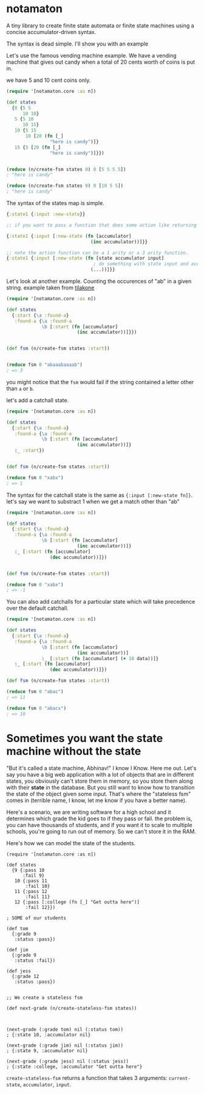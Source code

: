 # notamaton

A tiny library to create finite state automata or finite state machines using a concise accumulator-driven syntax.

The syntax is dead simple. I'll show you with an example

Let's use the famous vending machine example. 
We have a vending machine that gives out candy 
when a total of 20 cents worth of coins is put in.

we have 5 and 10 cent coins only.

```clj
(require '[notamaton.core :as n])

(def states
  {0 {5 5
      10 10}
   5 {5 10
      10 15}
   10 {5 15
       10 [20 (fn [_]
                "here is candy")]}
   15 {5 [20 (fn [_]
                "here is candy")]}})


(reduce (n/create-fsm states 0) 0 [5 5 5 5]) 
; "here is candy"

(reduce (n/create-fsm states 0) 0 [10 5 5]) 
; "here is candy"

```
The syntax of the states map is simple. 


```clj
{:state1 {:input :new-state}}

;; if you want to pass a function that does some action like returning "here is candy"

{:state1 {:input [:new-state (fn [accumulator]
                               (inc accumulator))]}}

;; note the action function can be a 1 arity or a 3 arity function.
{:state1 {:input [:new-state (fn [state accumulator input]
                                ; do something with state input and accumulator
                               (...))]}}

```


Let's look at another example. Counting the occurences of "ab" in a given string.
example taken from [tilakone](https://github.com/metosin/tilakone)

```clj
(require '[notamaton.core :as n])

(def states
  {:start {\a :found-a}
   :found-a {\a :found-a
             \b [:start (fn [accumulator]
                          (inc accumulator))]}})


(def fsm (n/create-fsm states :start))


(reduce fsm 0 "abaaabaaaab")
; => 3

```
you might notice that the `fsm` would fail if the string contained a letter other than `a` or `b`.

let's add a catchall state.

```clj
(require '[notamaton.core :as n])

(def states
  {:start {\a :found-a}
   :found-a {\a :found-a
             \b [:start (fn [accumulator]
                          (inc accumulator))]}
   :_ :start})


(def fsm (n/create-fsm states :start))

(reduce fsm 0 "xabx")
; => 1

```

The syntax for the catchall state is the same as `{:input [:new-state fn]}`.
let's say we want to substract 1 when we get a match other than "ab"

```clj
(require '[notamaton.core :as n])

(def states
  {:start {\a :found-a}
   :found-a {\a :found-a
             \b [:start (fn [accumulator]
                          (inc accumulator))]}
   :_ [:start (fn [accumulator]
                (dec accumulator))]})


(def fsm (n/create-fsm states :start))

(reduce fsm 0 "xabx")
; => -1

```

You can also add catchalls for a particular state which will take precedence over the default catchall.

```clj
(require '[notamaton.core :as n])

(def states
  {:start {\a :found-a}
   :found-a {\a :found-a
             \b [:start (fn [accumulator]
                          (inc accumulator))]
             :_ [:start (fn [accumulator] (+ 10 data))]}
   :_ [:start (fn [accumulator]
                (dec accumulator))]})

(def fsm (n/create-fsm states :start))

(reduce fsm 0 "abac")
; => 11

(reduce fsm 0 "abacx")
; => 10
```

# Sometimes you want the state machine without the state

"But it's called a state machine, Abhinav!" I know I Know.
Here me out. 
Let's say you have a big web application with a lot of objects that are in different states,
you obviously can't store them in memory, so you store them along with their **state** in the database.
But you still want to know how to transition the state of the object given some input.
That's where the "stateless fsm" comes in (terrible name, I know, let me know if you have a better name).

Here's a scenario, we are writing software for a high school and it determines which grade the kid goes to if they pass or fail.
the problem is, you can have thousands of students, and if you want it to scale to multiple schools, you're going to run out of memory.
So we can't store it in the RAM.


Here's how we can model the state of the students.
```
(require '[notamaton.core :as n])

(def states
  {9 {:pass 10
      :fail 9}
   10 {:pass 11
       :fail 10}
   11 {:pass 12
       :fail 11}
   12 {:pass [:college (fn [_] "Get outta here")]
       :fail 12}})

; SOME of our students

(def tom
  {:grade 9
   :status :pass})

(def jim
  {:grade 9
   :status :fail})

(def jess
  {:grade 12
   :status :pass})


;; We create a stateless fsm

(def next-grade (n/create-stateless-fsm states))



(next-grade (:grade tom) nil (:status tom)) 
; {:state 10, :accumulator nil}

(next-grade (:grade jim) nil (:status jim))
; {:state 9, :accumulator nil}

(next-grade (:grade jess) nil (:status jess)) 
; {:state :college, :accumulator "Get outta here"}

```

`create-stateless-fsm` returns a function that takes 3 arguments: `current-state`, `accumulator`, `input`.

